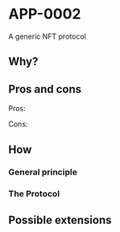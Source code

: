 # APP-0002

A generic NFT protocol

## Why?


## Pros and cons

Pros:


Cons:


## How

### General principle

### The Protocol


## Possible extensions

